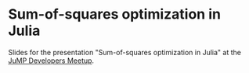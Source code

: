 Sum-of-squares optimization in Julia
====================================

Slides for the presentation "Sum-of-squares optimization in Julia" at the [JuMP Developers Meetup](http://www.juliaopt.org/developersmeetup/).
